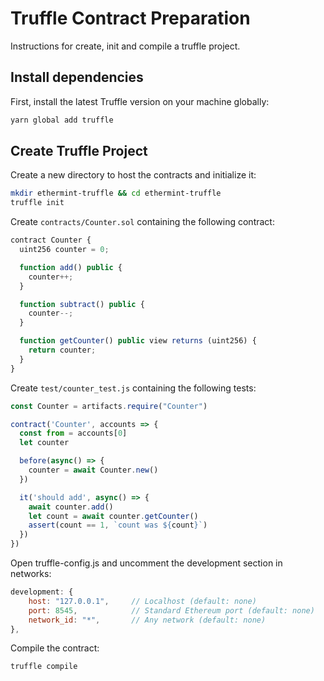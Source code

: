 # Truffle Contract Preparation

Instructions for create, init and compile a truffle project.

## Install dependencies

First, install the latest Truffle version on your machine globally:

```sh
yarn global add truffle
```

## Create Truffle Project

Create a new directory to host the contracts and initialize it:

```sh
mkdir ethermint-truffle && cd ethermint-truffle
truffle init
```

Create `contracts/Counter.sol` containing the following contract:

```js
contract Counter {
  uint256 counter = 0;

  function add() public {
    counter++;
  }

  function subtract() public {
    counter--;
  }

  function getCounter() public view returns (uint256) {
    return counter;
  }
}
```

Create `test/counter_test.js` containing the following tests:

```js
const Counter = artifacts.require("Counter")

contract('Counter', accounts => {
  const from = accounts[0]
  let counter

  before(async() => {
    counter = await Counter.new()
  })

  it('should add', async() => {
    await counter.add()
    let count = await counter.getCounter()
    assert(count == 1, `count was ${count}`)
  })
})
```
Open truffle-config.js and uncomment the development section in networks:

```js
development: {
    host: "127.0.0.1",     // Localhost (default: none)
    port: 8545,            // Standard Ethereum port (default: none)
    network_id: "*",       // Any network (default: none)
},
```
Compile the contract:
```sh
truffle compile
```
